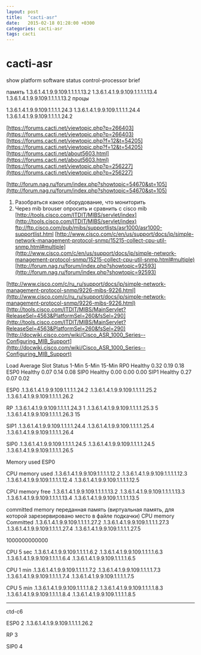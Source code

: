 ```yaml
---
layout: post
title:  "cacti-asr"
date:   2015-02-18 01:28:00 +0300
categories: cacti-asr
tags: cacti
---
```


# cacti-asr
show platform software status control-processor brief

память
1.3.6.1.4.1.9.9.109.1.1.1.1.13.2
1.3.6.1.4.1.9.9.109.1.1.1.1.13.4
1.3.6.1.4.1.9.9.109.1.1.1.1.13.2
процы

1.3.6.1.4.1.9.9.109.1.1.1.1.24.3
1.3.6.1.4.1.9.9.109.1.1.1.1.24.4
1.3.6.1.4.1.9.9.109.1.1.1.1.24.2 

[https://forums.cacti.net/viewtopic.php?p=266403](https://forums.cacti.net/viewtopic.php?p=266403)
[https://forums.cacti.net/viewtopic.php?f=12&t=54205](https://forums.cacti.net/viewtopic.php?f=12&t=54205)
[https://forums.cacti.net/about5603.html](https://forums.cacti.net/about5603.html)
[https://forums.cacti.net/viewtopic.php?p=256227](https://forums.cacti.net/viewtopic.php?p=256227)

[http://forum.nag.ru/forum/index.php?showtopic=54670&st=105](http://forum.nag.ru/forum/index.php?showtopic=54670&st=105)




1. Разобраться какое оборудование, что мониторить
2. Через mib brouser опросить и сравнить с cisco mib
[http://tools.cisco.com/ITDIT/MIBS/servlet/index](http://tools.cisco.com/ITDIT/MIBS/servlet/index)
ftp://ftp.cisco.com/pub/mibs/supportlists/asr1000/asr1000-supportlist.html
[http://www.cisco.com/c/en/us/support/docs/ip/simple-network-management-protocol-snmp/15215-collect-cpu-util-snmp.html#multiple](http://www.cisco.com/c/en/us/support/docs/ip/simple-network-management-protocol-snmp/15215-collect-cpu-util-snmp.html#multiple)
[http://forum.nag.ru/forum/index.php?showtopic=92593](http://forum.nag.ru/forum/index.php?showtopic=92593)

[http://www.cisco.com/c/ru_ru/support/docs/ip/simple-network-management-protocol-snmp/9226-mibs-9226.html](http://www.cisco.com/c/ru_ru/support/docs/ip/simple-network-management-protocol-snmp/9226-mibs-9226.html)
[http://tools.cisco.com/ITDIT/MIBS/MainServlet?ReleaseSel=4563&PlatformSel=260&fsSel=290](http://tools.cisco.com/ITDIT/MIBS/MainServlet?ReleaseSel=4563&PlatformSel=260&fsSel=290)
[http://docwiki.cisco.com/wiki/Cisco_ASR_1000_Series--Configuring_MIB_Support](http://docwiki.cisco.com/wiki/Cisco_ASR_1000_Series--Configuring_MIB_Support)

Load Average
 Slot  Status  1-Min  5-Min 15-Min
  RP0 Healthy   0.32   0.19   0.18
 ESP0 Healthy   0.07   0.14   0.08
 SIP0 Healthy   0.00   0.00   0.00
 SIP1 Healthy   0.27   0.07   0.02


 ESP0
.1.3.6.1.4.1.9.9.109.1.1.1.1.24.2
.1.3.6.1.4.1.9.9.109.1.1.1.1.25.2
.1.3.6.1.4.1.9.9.109.1.1.1.1.26.2
 
RP
.1.3.6.1.4.1.9.9.109.1.1.1.1.24.3   1
.1.3.6.1.4.1.9.9.109.1.1.1.1.25.3   5
.1.3.6.1.4.1.9.9.109.1.1.1.1.26.3   15


SIP1
.1.3.6.1.4.1.9.9.109.1.1.1.1.24.4
.1.3.6.1.4.1.9.9.109.1.1.1.1.25.4
.1.3.6.1.4.1.9.9.109.1.1.1.1.26.4


SIP0
.1.3.6.1.4.1.9.9.109.1.1.1.1.24.5
.1.3.6.1.4.1.9.9.109.1.1.1.1.24.5
.1.3.6.1.4.1.9.9.109.1.1.1.1.26.5





Memory used ESP0

CPU memory used
.1.3.6.1.4.1.9.9.109.1.1.1.1.12.2
.1.3.6.1.4.1.9.9.109.1.1.1.1.12.3
.1.3.6.1.4.1.9.9.109.1.1.1.1.12.4
.1.3.6.1.4.1.9.9.109.1.1.1.1.12.5


CPU memory free
.1.3.6.1.4.1.9.9.109.1.1.1.1.13.2
.1.3.6.1.4.1.9.9.109.1.1.1.1.13.3
.1.3.6.1.4.1.9.9.109.1.1.1.1.13.4
.1.3.6.1.4.1.9.9.109.1.1.1.1.13.5

committed memory
    переданная память (виртуальная память, для которой зарезервировано место в файле подкачки)
CPU memory Committed
.1.3.6.1.4.1.9.9.109.1.1.1.1.27.2
.1.3.6.1.4.1.9.9.109.1.1.1.1.27.3
.1.3.6.1.4.1.9.9.109.1.1.1.1.27.4
.1.3.6.1.4.1.9.9.109.1.1.1.1.27.5


1000000000000



CPU 5 sec
.1.3.6.1.4.1.9.9.109.1.1.1.1.6.2
.1.3.6.1.4.1.9.9.109.1.1.1.1.6.3
.1.3.6.1.4.1.9.9.109.1.1.1.1.6.4
.1.3.6.1.4.1.9.9.109.1.1.1.1.6.5

CPU 1 min
.1.3.6.1.4.1.9.9.109.1.1.1.1.7.2
.1.3.6.1.4.1.9.9.109.1.1.1.1.7.3
.1.3.6.1.4.1.9.9.109.1.1.1.1.7.4
.1.3.6.1.4.1.9.9.109.1.1.1.1.7.5

CPU 5 min
.1.3.6.1.4.1.9.9.109.1.1.1.1.8.2
.1.3.6.1.4.1.9.9.109.1.1.1.1.8.3
.1.3.6.1.4.1.9.9.109.1.1.1.1.8.4
.1.3.6.1.4.1.9.9.109.1.1.1.1.8.5







-------------------------------
ctd-c6

 ESP0
 2
 .1.3.6.1.4.1.9.9.109.1.1.1.1.26.2

 
 RP
 3
 
 SIP0
 4

